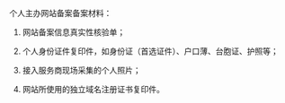 个人主办网站备案备案材料：

1. 网站备案信息真实性核验单；

2. 个人身份证件复印件，如身份证（首选证件）、户口薄、台胞证、护照等；

3. 接入服务商现场采集的个人照片；

4. 网站所使用的独立域名注册证书复印件。